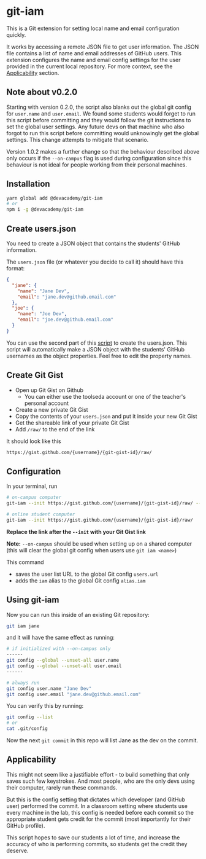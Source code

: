 # git-iam

This is a Git extension for setting local name and email configuration quickly.

It works by accessing a remote JSON file to get user information. The JSON file
contains a list of name and email addresses of GitHub users. This extension
configures the name and email config settings for the user provided in the
current local repository. For more context, see the
[Applicability](#applicability) section.


## Note about v0.2.0

Starting with version 0.2.0, the script also blanks out the global git config for `user.name` and `user.email`. We found some students would forget to run this script before committing and they would follow the git instructions to set the global user settings. Any future devs on that machine who also forgot to run this script before committing would unknowingly get the global settings. This change attempts to mitigate that scenario.

Version 1.0.2 makes a further change so that the behaviour described above only occurs if the `--on-campus` flag is used during configuration since this behaviour is not ideal for people working from their personal machines.

## Installation

```sh
yarn global add @devacademy/git-iam
# or
npm i -g @devacademy/git-iam
```

## Create users.json

You need to create a JSON object that contains the students' GitHub information.

The `users.json` file (or whatever you decide to call it) should have this format:

```json
{
  "jane": {
    "name": "Jane Dev",
    "email": "jane.dev@github.email.com"
  },
  "joe": {
    "name": "Joe Dev",
    "email": "joe.dev@github.email.com"
  }
}
```

You can use the second part of this [script](https://github.com/dev-academy-programme/teaching-guide/blob/main/bootcamp-prep-resources/scripts/add-people-to-github-org/create-git-iam-student-file.js) to create the users.json. This script will automatically make a JSON object with the students' GitHub usernames as the object properties. Feel free to edit the property names.

## Create Git Gist

* Open up Git Gist on Github
  - You can either use the toolseda account or one of the teacher's personal account
* Create a new private Git Gist
* Copy the contents of your `users.json` and put it inside your new Git Gist
* Get the shareable link of your private Git Gist
* Add `/raw/` to the end of the link

It should look like this

```sh
https://gist.github.com/{username}/{git-gist-id}/raw/
```

## Configuration

In your terminal, run

```sh
# on-campus computer
git-iam --init https://gist.github.com/{username}/{git-gist-id}/raw/ --on-campus

# online student computer
git-iam --init https://gist.github.com/{username}/{git-gist-id}/raw/
```

**Replace the link after the `--init` with your Git Gist link**

**Note:** `--on-campus` should be used when setting up on a shared computer (this will clear the global git config when users use `git iam <name>`)

This command

* saves the user list URL to the global Git config `users.url`
* adds the `iam` alias to the global Git config `alias.iam`

## Using git-iam

Now you can run this inside of an existing Git repository:

```sh
git iam jane
```

and it will have the same effect as running:

```sh
# if initialized with --on-campus only
------
git config --global --unset-all user.name
git config --global --unset-all user.email
------

# always run
git config user.name "Jane Dev"
git config user.email "jane.dev@github.email.com"
```

You can verify this by running:

```sh
git config --list
# or
cat .git/config
```

Now the next `git commit` in this repo will list Jane as the dev on the commit.


## Applicability

This might not seem like a justifiable effort - to build something that only
saves such few keystrokes. And most people, who are the only devs using their
computer, rarely run these commands.

But this is the config setting that dictates which developer (and GitHub user)
performed the commit. In a classroom setting where students use every machine
in the lab, this config is needed before each commit so the appropriate student
gets credit for the commit (most importantly for their GitHub profile).

This script hopes to save our students a lot of time, and increase the accuracy
of who is performing commits, so students get the credit they deserve.
